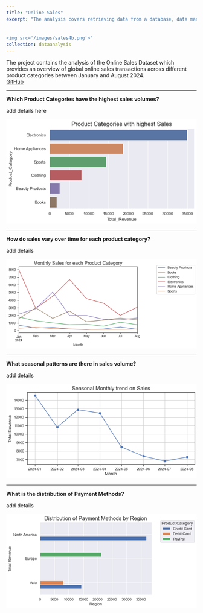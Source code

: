 ```yaml
---
title: "Online Sales"
excerpt: "The analysis covers retrieving data from a database, data manipulation, visualizations and answering the business questions.<br/>


<img src='/images/sales4b.png'>"
collection: dataanalysis
---
```


The project contains the analysis of the Online Sales Dataset which provides an overview of global online sales transactions across different product categories between January and August 2024.
<br/>
[GitHub](https://github.com)




---
**Which Product Categories have the highest sales volumes?**

add details here



<img src='/images/sales1.png'>


---
**How do sales vary over time for each product category?**

add details



<img src='/images/sales3.png'>


---
**What seasonal patterns are there in sales volume?**

add details



<img src='/images/sales5.png'>

---
**What is the distribution of Payment Methods?**

add details



<img src='/images/sales6.png'>




